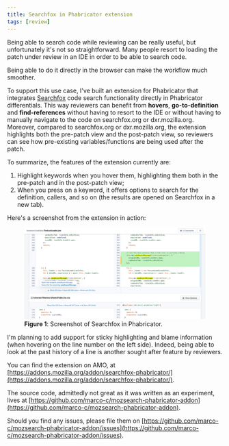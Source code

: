 ```yaml
---
title: Searchfox in Phabricator extension
tags: [review]
---
```


Being able to search code while reviewing can be really useful, but unfortunately it's not so straightforward. Many people resort to loading the patch under review in an IDE in order to be able to search code.

Being able to do it directly in the browser can make the workflow much smoother.

To support this use case, I've built an extension for Phabricator that integrates [Searchfox](https://searchfox.org/) code search functionality directly in Phabricator differentials. This way reviewers can benefit from **hovers**, **go-to-definition** and **find-references** without having to resort to the IDE or without having to manually navigate to the code on searchfox.org or dxr.mozilla.org. Moreover, compared to searchfox.org or dxr.mozilla.org, the extension highlights both the pre-patch view and the post-patch view, so reviewers can see how pre-existing variables/functions are being used after the patch.

To summarize, the features of the extension currently are:
1. Highlight keywords when you hover them, highlighting them both in the pre-patch and in the post-patch view;
2. When you press on a keyword, it offers options to search for the definition, callers, and so on (the results are opened on Searchfox in a new tab).

Here's a screenshot from the extension in action:
<figure>
  <img src="/assets/phabricator-mozsearch-addon.png" alt="Screenshot of Searchfox in Phabricator" />
  <figcaption><b>Figure 1</b>: Screenshot of Searchfox in Phabricator.</figcaption>
</figure>

I'm planning to add support for sticky highlighting and blame information (when hovering on the line number on the left side). 
Indeed, being able to look at the past history of a line is another sought after feature by reviewers.

You can find the extension on AMO, at [https://addons.mozilla.org/addon/searchfox-phabricator/](https://addons.mozilla.org/addon/searchfox-phabricator/).

The source code, admittedly not great as it was written as an experiment, lives at [https://github.com/marco-c/mozsearch-phabricator-addon](https://github.com/marco-c/mozsearch-phabricator-addon).

Should you find any issues, please file them on [https://github.com/marco-c/mozsearch-phabricator-addon/issues](https://github.com/marco-c/mozsearch-phabricator-addon/issues).
